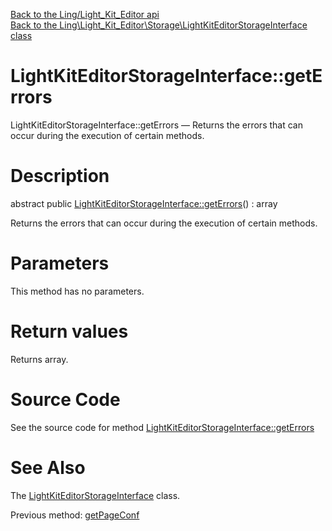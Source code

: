 [Back to the Ling/Light_Kit_Editor api](https://github.com/lingtalfi/Light_Kit_Editor/blob/master/doc/api/Ling/Light_Kit_Editor.md)<br>
[Back to the Ling\Light_Kit_Editor\Storage\LightKitEditorStorageInterface class](https://github.com/lingtalfi/Light_Kit_Editor/blob/master/doc/api/Ling/Light_Kit_Editor/Storage/LightKitEditorStorageInterface.md)


LightKitEditorStorageInterface::getErrors
================



LightKitEditorStorageInterface::getErrors — Returns the errors that can occur during the execution of certain methods.




Description
================


abstract public [LightKitEditorStorageInterface::getErrors](https://github.com/lingtalfi/Light_Kit_Editor/blob/master/doc/api/Ling/Light_Kit_Editor/Storage/LightKitEditorStorageInterface/getErrors.md)() : array




Returns the errors that can occur during the execution of certain methods.




Parameters
================

This method has no parameters.


Return values
================

Returns array.








Source Code
===========
See the source code for method [LightKitEditorStorageInterface::getErrors](https://github.com/lingtalfi/Light_Kit_Editor/blob/master/Storage/LightKitEditorStorageInterface.php#L55-L55)


See Also
================

The [LightKitEditorStorageInterface](https://github.com/lingtalfi/Light_Kit_Editor/blob/master/doc/api/Ling/Light_Kit_Editor/Storage/LightKitEditorStorageInterface.md) class.

Previous method: [getPageConf](https://github.com/lingtalfi/Light_Kit_Editor/blob/master/doc/api/Ling/Light_Kit_Editor/Storage/LightKitEditorStorageInterface/getPageConf.md)<br>

